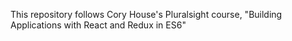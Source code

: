 This repository follows Cory House's Pluralsight course, "Building Applications with React and Redux in ES6"